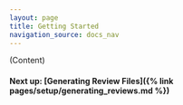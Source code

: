 ```yaml
---
layout: page
title: Getting Started
navigation_source: docs_nav
---
```


(Content)

#### Next up: [Generating Review Files]({% link pages/setup/generating_reviews.md %})
